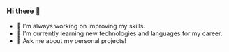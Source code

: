 ### Hi there 👋

- 🔭 I’m always working on improving my skills.
- 🌱 I’m currently learning new technologies and languages for my career.
- 💬 Ask me about my personal projects!


